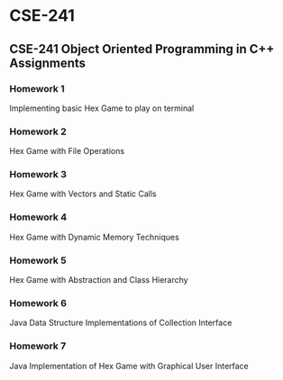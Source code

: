 # CSE-241
## CSE-241 Object Oriented Programming in C++ Assignments


### Homework 1
Implementing basic Hex Game to play on terminal

### Homework 2
Hex Game with File Operations

### Homework 3
Hex Game with Vectors and Static Calls

### Homework 4
Hex Game with Dynamic Memory Techniques

### Homework 5
Hex Game with Abstraction and Class Hierarchy

### Homework 6
Java Data Structure Implementations of Collection Interface

### Homework 7
Java Implementation of Hex Game with Graphical User Interface
